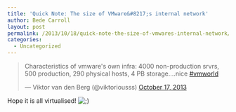 ```yaml
---
title: 'Quick Note: The size of VMware&#8217;s internal network'
author: Bede Carroll
layout: post
permalink: /2013/10/18/quick-note-the-size-of-vmwares-internal-network/
categories:
  - Uncategorized
---
```

<blockquote class="twitter-tweet" width="550">
  <p>
    Characteristics of vmware's own infra: 4000 non-production srvrs, 500 production, 290 physical hosts, 4 PB storage&#8230;.nice <a href="https://twitter.com/search?q=%23vmworld&src=hash">#vmworld</a>
  </p>
  
  <p>
    &mdash; Viktor van den Berg (@viktoriousss) <a href="https://twitter.com/viktoriousss/statuses/390738839729623040">October 17, 2013</a>
  </p>
</blockquote>



Hope it is all virtualised! <img src="http://www.bedecarroll.com/wp-includes/images/smilies/icon_wink.gif" alt=";)" class="wp-smiley" />

&nbsp;
